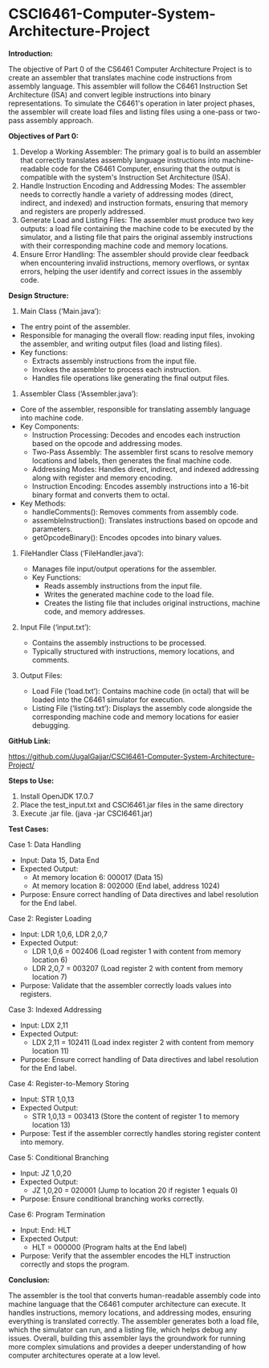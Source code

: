 # CSCI6461-Computer-System-Architecture-Project

**Introduction:**

The objective of Part 0 of the CS6461 Computer Architecture Project is to create an assembler that translates machine code instructions from assembly language. This assembler will follow the C6461 Instruction Set Architecture (ISA) and convert legible instructions into binary representations. To simulate the C6461's operation in later project phases, the assembler will create load files and listing files using a one-pass or two-pass assembly approach.

**Objectives of Part 0:**

1. Develop a Working Assembler: The primary goal is to build an assembler that correctly translates assembly language instructions into machine-readable code for the C6461 Computer, ensuring that the output is compatible with the system's Instruction Set Architecture (ISA).
2. Handle Instruction Encoding and Addressing Modes: The assembler needs to correctly handle a variety of addressing modes (direct, indirect, and indexed) and instruction formats, ensuring that memory and registers are properly addressed.
3. Generate Load and Listing Files: The assembler must produce two key outputs: a load file containing the machine code to be executed by the simulator, and a listing file that pairs the original assembly instructions with their corresponding machine code and memory locations.
4. Ensure Error Handling: The assembler should provide clear feedback when encountering invalid instructions, memory overflows, or syntax errors, helping the user identify and correct issues in the assembly code.

**Design Structure:**

1. Main Class (‘Main.java’):

- The entry point of the assembler.
- Responsible for managing the overall flow: reading input files, invoking the assembler, and writing output files (load and listing files).
- Key functions:
  - Extracts assembly instructions from the input file.
  - Invokes the assembler to process each instruction.
  - Handles file operations like generating the final output files.

1. Assembler Class (‘Assembler.java’):

- Core of the assembler, responsible for translating assembly language into machine code.
- Key Components:
  - Instruction Processing: Decodes and encodes each instruction based on the opcode and addressing modes.
  - Two-Pass Assembly: The assembler first scans to resolve memory locations and labels, then generates the final machine code.
  - Addressing Modes: Handles direct, indirect, and indexed addressing along with register and memory encoding.
  - Instruction Encoding: Encodes assembly instructions into a 16-bit binary format and converts them to octal.
- Key Methods:
  - handleComments(): Removes comments from assembly code.
  - assembleInstruction(): Translates instructions based on opcode and parameters.
  - getOpcodeBinary(): Encodes opcodes into binary values.

1. FileHandler Class (‘FileHandler.java’):
    - Manages file input/output operations for the assembler.
    - Key Functions:
        - Reads assembly instructions from the input file.
        - Writes the generated machine code to the load file.
        - Creates the listing file that includes original instructions, machine code, and memory addresses.

1. Input File (‘input.txt’):
    - Contains the assembly instructions to be processed.
    - Typically structured with instructions, memory locations, and comments.
2. Output Files:
    - Load File (‘load.txt’): Contains machine code (in octal) that will be loaded into the C6461 simulator for execution.
    - Listing File (‘listing.txt’): Displays the assembly code alongside the corresponding machine code and memory locations for easier debugging.

**GitHub Link:**

<https://github.com/JugalGajjar/CSCI6461-Computer-System-Architecture-Project/>

**Steps to Use:**

1. Install OpenJDK 17.0.7
2. Place the test_input.txt and CSCI6461.jar files in the same directory
3. Execute .jar file. (java -jar CSCI6461.jar)

**Test Cases:**

Case 1: Data Handling

- Input: Data 15, Data End
- Expected Output:
  - At memory location 6: 000017 (Data 15)
  - At memory location 8: 002000 (End label, address 1024)
- Purpose: Ensure correct handling of Data directives and label resolution for the End label.

Case 2: Register Loading

- Input: LDR 1,0,6, LDR 2,0,7
- Expected Output:
  - LDR 1,0,6 = 002406 (Load register 1 with content from memory location 6)
  - LDR 2,0,7 = 003207 (Load register 2 with content from memory location 7)
- Purpose: Validate that the assembler correctly loads values into registers.

Case 3: Indexed Addressing

- Input: LDX 2,11
- Expected Output:
  - LDX 2,11 = 102411 (Load index register 2 with content from memory location 11)
- Purpose: Ensure correct handling of Data directives and label resolution for the End label.

Case 4: Register-to-Memory Storing

- Input: STR 1,0,13
- Expected Output:
  - STR 1,0,13 = 003413 (Store the content of register 1 to memory location 13)
- Purpose: Test if the assembler correctly handles storing register content into memory.

Case 5: Conditional Branching

- Input: JZ 1,0,20
- Expected Output:
  - JZ 1,0,20 = 020001 (Jump to location 20 if register 1 equals 0)
- Purpose: Ensure conditional branching works correctly.

Case 6: Program Termination

- Input: End: HLT
- Expected Output:
  - HLT = 000000 (Program halts at the End label)
- Purpose: Verify that the assembler encodes the HLT instruction correctly and stops the program.

**Conclusion:**

The assembler is the tool that converts human-readable assembly code into machine language that the C6461 computer architecture can execute. It handles instructions, memory locations, and addressing modes, ensuring everything is translated correctly. The assembler generates both a load file, which the simulator can run, and a listing file, which helps debug any issues. Overall, building this assembler lays the groundwork for running more complex simulations and provides a deeper understanding of how computer architectures operate at a low level.
